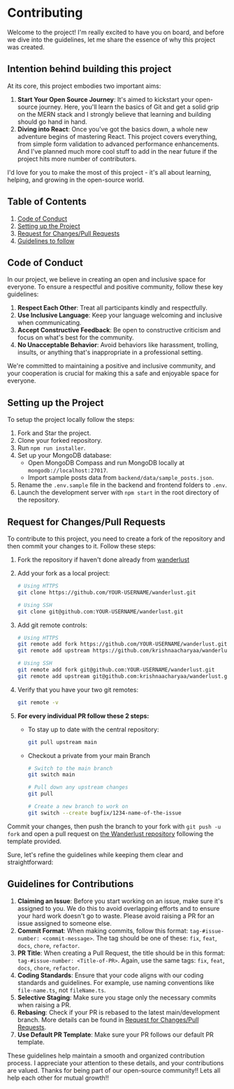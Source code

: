 # Contributing
Welcome to the project! I'm really excited to have you on board, and before we dive into the guidelines, let me share the essence of why this project was created.

## Intention behind building this project
At its core, this project embodies two important aims:
1. **Start Your Open Source Journey**: It's aimed to kickstart your open-source journey. Here, you'll learn the basics of Git and get a solid grip on the MERN stack and I strongly believe that learning and building should go hand in hand.
2. **Diving into React**: Once you've got the basics down, a whole new adventure begins of mastering React. This project covers everything, from simple form validation to advanced performance enhancements. And I've planned much more cool stuff to add in the near future if the project hits more number of contributors.

I'd love for you to make the most of this project - it's all about learning, helping, and growing in the open-source world.

## Table of Contents

1. [Code of Conduct](#code-of-conduct)
2. [Setting up the Project](#setting-up-the-project)
3. [Request for Changes/Pull Requests](#request-for-changes-pull-requests)
4. [Guidelines to follow](#guidelines-to-follow)

<a name="code-of-conduct"></a>
## Code of Conduct

In our project, we believe in creating an open and inclusive space for everyone. To ensure a respectful and positive community, follow these key guidelines:

1. **Respect Each Other**: Treat all participants kindly and respectfully.
2. **Use Inclusive Language**: Keep your language welcoming and inclusive when communicating.
3. **Accept Constructive Feedback**: Be open to constructive criticism and focus on what's best for the community.
4. **No Unacceptable Behavior**: Avoid behaviors like harassment, trolling, insults, or anything that's inappropriate in a professional setting.

We're committed to maintaining a positive and inclusive community, and your cooperation is crucial for making this a safe and enjoyable space for everyone.

<a name="setting-up-the-project"></a>
## Setting up the Project

To setup the project locally follow the steps: 

1. Fork and Star the project.
2. Clone your forked repository.
3. Run `npm run installer`.
4. Set up your MongoDB database:
   - Open MongoDB Compass and run MongoDB locally at `mongodb://localhost:27017`.
   - Import sample posts data from `backend/data/sample_posts.json`.
6. Rename the `.env.sample` file in the backend and frontend folders to `.env`.
7. Launch the development server with `npm start` in the root directory of the repository.

<a name="request-for-changes-pull-requests"></a>
## Request for Changes/Pull Requests

To contribute to this project, you need to create a fork of the repository and then commit your changes to it. Follow these steps:

1. Fork the repository if haven't done already from [wanderlust](https://github.com/krishnaacharyaa/wanderlust/)
2. Add your fork as a local project:

    ```sh
    # Using HTTPS
    git clone https://github.com/YOUR-USERNAME/wanderlust.git
    ```
    ```sh
    # Using SSH
    git clone git@github.com:YOUR-USERNAME/wanderlust.git
    ```

3. Add git remote controls:

    ```sh
    # Using HTTPS
    git remote add fork https://github.com/YOUR-USERNAME/wanderlust.git
    git remote add upstream https://github.com/krishnaacharyaa/wanderlust.git
    ```
    
    ```sh
    # Using SSH
    git remote add fork git@github.com:YOUR-USERNAME/wanderlust.git
    git remote add upstream git@github.com:krishnaacharyaa/wanderlust.git
    ```

4. Verify that you have your two git remotes:

    ```sh
    git remote -v
    ```

5. **For every individual PR follow these 2 steps:**
    -  To stay up to date with the central repository:

       ```sh
       git pull upstream main
       ```

    - Checkout a private from your main Branch

       ```sh
       # Switch to the main branch
       git switch main
       
       # Pull down any upstream changes
       git pull
       
       # Create a new branch to work on
       git switch --create bugfix/1234-name-of-the-issue
       ```

Commit your changes, then push the branch to your fork with `git push -u fork` and open a pull request on [the Wanderlust repository](https://github.com/krishnaacharyaa/wanderlust) following the template provided.

<a name="guidelines-to-follow"></a>
Sure, let's refine the guidelines while keeping them clear and straightforward:

## Guidelines for Contributions

1. **Claiming an Issue**: Before you start working on an issue, make sure it's assigned to you. We do this to avoid overlapping efforts and to ensure your hard work doesn't go to waste. Please avoid raising a PR for an issue assigned to someone else.
2. **Commit Format**: When making commits, follow this format: `tag-#issue-number: <commit-message>`. The tag should be one of these: `fix`, `feat`, `docs`, `chore`, `refactor`.
3. **PR Title**: When creating a Pull Request, the title should be in this format: `tag-#issue-number: <Title-of-PR>`. Again, use the same tags: `fix`, `feat`, `docs`, `chore`, `refactor`.
4. **Coding Standards**: Ensure that your code aligns with our coding standards and guidelines. For example, use naming conventions like `file-name.ts`, not `fileName.ts`.
5. **Selective Staging**: Make sure you stage only the necessary commits when raising a PR.
6. **Rebasing**: Check if your PR is rebased to the latest main/development branch. More details can be found in [Request for Changes/Pull Requests](#request-for-changes-pull-requests).
7. **Use Default PR Template**: Make sure your PR follows our default PR template.

These guidelines help maintain a smooth and organized contribution process. I appreciate your attention to these details, and your contributions are valued. Thanks for being part of our open-source community!! Lets all help each other for mutual growth!!
